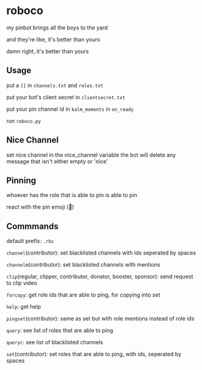 # roboco

my pinbot brings all the boys to the yard

and they're like, it's better than yours

damn right, it's better than yours

## Usage

put a `[]` in `channels.txt` and `roles.txt`

put your bot's client secret in `clientsecret.txt`

put your pin channel id in `kalm_moments` in `on_ready`

run `roboco.py`

## Nice Channel

set nice channel in the nice_channel variable
the bot will delete any message that isn't either empty or 'nice'

## Pinning

whoever has the role that is able to pin is able to pin

react with the pin emoji (📌)

## Commmands

default prefix: `.rbc`

`channel`(contributor): set blacklisted channels with ids seperated by spaces

`channelm`(contributor): set blacklisted channels with mentions

`clip`(regular, clipper, contributor, donator, booster, sponsor): send request to clip video

`forcopy`: get role ids that are able to ping, for copying into set

`help`: get help

`pingset`(contributor): same as set but with role mentions instead of role ids

`query`: see list of roles that are able to ping

`queryc`: see list of blacklisted channels

`set`(contributor): set roles that are able to ping, with ids, seperated by spaces
